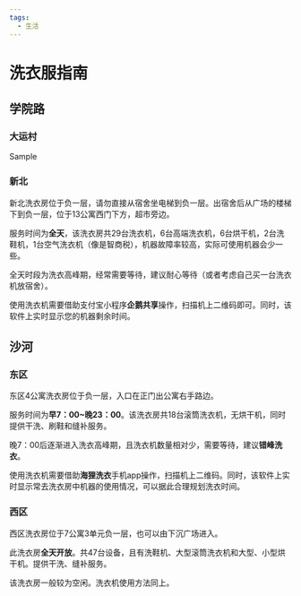 ```yaml
---
tags:
  - 生活
---
```

# 洗衣服指南

## 学院路

### 大运村

Sample

### 新北

新北洗衣房位于负一层，请勿直接从宿舍坐电梯到负一层。出宿舍后从广场的楼梯下到负一层，位于13公寓西门下方，超市旁边。

服务时间为**全天**，该洗衣房共29台洗衣机，6台高端洗衣机，6台烘干机，2台洗鞋机，1台空气洗衣机（像是智商税），机器故障率较高，实际可使用机器会少一些。

全天时段为洗衣高峰期，经常需要等待，建议耐心等待（或者考虑自己买一台洗衣机放宿舍）。

使用洗衣机需要借助支付宝小程序**企鹅共享**操作，扫描机上二维码即可。同时，该软件上实时显示您的机器剩余时间。

## 沙河

### 东区

东区4公寓洗衣房位于负一层，入口在正门出公寓右手路边。

服务时间为**早7：00~晚23：00**。该洗衣房共18台滚筒洗衣机，无烘干机，同时提供干洗、刷鞋和缝补服务。

晚7：00后逐渐进入洗衣高峰期，且洗衣机数量相对少，需要等待，建议**错峰洗衣**。

使用洗衣机需要借助**海狸洗衣**手机app操作，扫描机上二维码。同时，该软件上实时显示常去洗衣房中机器的使用情况，可以据此合理规划洗衣时间。

### 西区

西区洗衣房位于7公寓3单元负一层，也可以由下沉广场进入。

此洗衣房**全天开放**。共47台设备，且有洗鞋机、大型滚筒洗衣机和大型、小型烘干机。提供干洗、缝补服务。

该洗衣房一般较为空闲。洗衣机使用方法同上。

